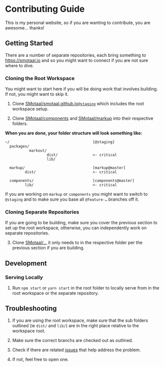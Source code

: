 ﻿# Contributing Guide

This is my personal website, so if you are wanting to contribute, you are awesome… thanks!

## Getting Started

There are a number of separate repositories, each bring something to https://smotaal.io and so you might want to connect if you are not sure where to dive.

### Cloning the Root Workspace

You might want to start here if you will be doing work that involves building. If not, you might want to skip it.

1. Clone [SMotaal/smotaal.github.io`@staging`](https://github.com/SMotaal/smotaal.github.io/tree/staging/) which includes the root workspace setup.

2. Clone [SMotaal/components](https://github.com/SMotaal/components/) and [SMotaal/markup](https://github.com/SMotaal/markup/) into their respective folders.

**When you are done, your folder structure will look something like:**

```
~/                                      [@staging]
  packages/
           markout/
                   dist/                <- critical
                   lib/

  markup/                               [markup@master]
         dist/                          <- critical

  components/                           [components@master]
         lib/                           <- critical
```

If you are working on `markup` or `components` you might want to switch to `@staging` and to make sure you base all `@feature-…` branches off it.

### Cloning Separate Repositories

If you are going to be building, make sure you cover the previous section to set up the root workspace, otherwise, you can independently work on separate repositories.

3. Clone [SMotaal/…](https://github.com/SMotaal/) it only needs to in the respective folder per the previous section if you are building.

## Development

### Serving Locally

1. Run `npm start` or `yarn start` in the root folder to locally serve from in the root workspace or the separate repository.

## Troubleshooting

1. If you are using the root workspace, make sure that the sub folders outlined (ie `dist/` and `lib/`) are in the right place relative to the workspace root.

2. Make sure the correct branchs are checked out as outlined.

3. Check if there are related [issues](https://github.com/SMotaal/smotaal.github.io/issues/) that help address the problem.

4. If not, feel free to open one.

[smotaal.github.io/issues]: https://github.com/SMotaal/smotaal.github.io/issues/
[components]: https://github.com/SMotaal/components/
[markup]: https://github.com/SMotaal/markup/
